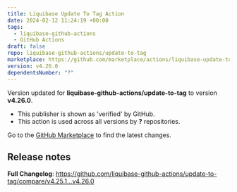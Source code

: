 ```yaml
---
title: Liquibase Update To Tag Action
date: 2024-02-12 11:24:19 +00:00
tags:
  - liquibase-github-actions
  - GitHub Actions
draft: false
repo: liquibase-github-actions/update-to-tag
marketplace: https://github.com/marketplace/actions/liquibase-update-to-tag-action
version: v4.26.0
dependentsNumber: "?"
---
```



Version updated for **liquibase-github-actions/update-to-tag** to version **v4.26.0**.
- This publisher is shown as 'verified' by GitHub.
- This action is used across all versions by **?** repositories.

Go to the [GitHub Marketplace](https://github.com/marketplace/actions/liquibase-update-to-tag-action) to find the latest changes.

## Release notes

**Full Changelog**: https://github.com/liquibase-github-actions/update-to-tag/compare/v4.25.1...v4.26.0
